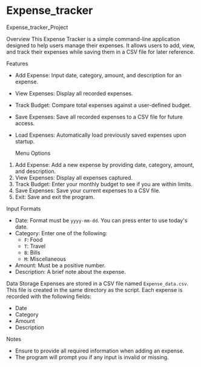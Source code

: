 # Expense_tracker
Expense_tracker_Project

Overview
This Expense Tracker is a simple command-line application designed to help users manage their expenses. It allows users to add, view, and track their expenses while saving them in a CSV file for later reference.

Features
- Add Expense: Input date, category, amount, and description for an expense.
- View Expenses: Display all recorded expenses.
- Track Budget: Compare total expenses against a user-defined budget.
- Save Expenses: Save all recorded expenses to a CSV file for future access.
- Load Expenses: Automatically load previously saved expenses upon startup.

  Menu Options
1. Add Expense: Add a new expense by providing date, category, amount, and description.
2. View Expenses: Display all expenses captured.
3. Track Budget: Enter your monthly budget to see if you are within limits.
4. Save Expenses: Save your current expenses to a CSV file.
5. Exit: Save and exit the program.

Input Formats
- Date: Format must be `yyyy-mm-dd`. You can press enter to use today's date.
- Category: Enter one of the following:
  - `F`: Food
  - `T`: Travel
  - `B`: Bills
  - `M`: Miscellaneous
- Amount: Must be a positive number.
- Description: A brief note about the expense.

Data Storage
Expenses are stored in a CSV file named `Expense_data.csv`. This file is created in the same directory as the script. Each expense is recorded with the following fields:
- Date
- Category
- Amount
- Description

Notes
- Ensure to provide all required information when adding an expense.
- The program will prompt you if any input is invalid or missing.

